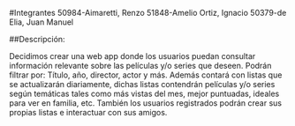 #Integrantes
50984-Aimaretti, Renzo
51848-Amelio Ortiz, Ignacio
50379-de Elia, Juan Manuel

##Descripción:

Decidimos crear una web app donde los usuarios puedan consultar información relevante sobre las películas y/o series que deseen. Podrán filtrar por: Título, año, director, actor y más. Además contará con listas que se actualizarán diariamente, dichas listas contendrán películas y/o series según temáticas tales como más vistas del mes, mejor puntuadas, ideales para ver en familia, etc. También los usuarios registrados podrán crear sus propias listas e interactuar con sus amigos.
